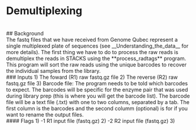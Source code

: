 # Demultiplexing
<br>
## Background
<br>
The fastq files that we have received from Genome Qubec represent a single multiplexed plate of sequences (see __Understanding_the_data__ for more details). The first thing we have to do to process the raw reads is demultiplex the reads in STACKS using the **process_radtags** program. This program will sort the raw reads using the unique barcodes to recover the individual samples from the library. 
<br>
### Inputs
1) The foward (R1) raw fastq.gz file
2) The reverse (R2) raw fastq.gz file
3) Barcode file: The program needs to be told which barcodes to expect. The barcodes will be specific for the enzyme pair that was used during library prep (this is where you will get the barcode list). The barcode file will be a text file (.txt) with one to two columns, separated by a tab. The first column is the barcodes and the second columm (optional) is for if you want to rename the output files. 
<br>
#### Flags
1) -1  R1 input file (fastq.gz)
2) -2  R2 input file (fastq.gz)
3)

